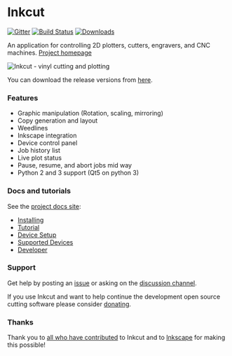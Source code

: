 # Inkcut

[![Gitter](https://img.shields.io/gitter/room/nwjs/nw.js.svg)](https://gitter.im/inkcut/discussion) [![Build Status](https://travis-ci.org/codelv/inkcut.svg?branch=master)](https://travis-ci.org/codelv/inkcut)  [![Downloads](https://pepy.tech/badge/inkcut)](https://pepy.tech/project/inkcut)

An application for controlling 2D plotters, cutters, engravers, and CNC machines. [Project homepage](https://www.codelv.com/projects/inkcut/)

![Inkcut - vinyl cutting and plotting](https://user-images.githubusercontent.com/380158/34273634-29e60a08-e663-11e7-9977-5125eae738f7.gif)

You can download the release versions from [here](https://github.com/codelv/inkcut/releases). 

### Features

- Graphic manipulation (Rotation, scaling, mirroring)
- Copy generation and layout
- Weedlines
- Inkscape integration
- Device control panel
- Job history list
- Live plot status
- Pause, resume, and abort jobs mid way
- Python 2 and 3 support (Qt5 on python 3) 
 
### Docs and tutorials

See the [project docs site](https://www.codelv.com/projects/inkcut/docs/):

* [Installing](https://www.codelv.com/projects/inkcut/docs/installing)
* [Tutorial](https://www.codelv.com/projects/inkcut/docs/tutorial)
* [Device Setup](https://www.codelv.com/projects/inkcut/docs/device-setup)
* [Supported Devices](https://www.codelv.com/projects/inkcut/docs/supported-devices)
* [Developer](https://www.codelv.com/projects/inkcut/docs/developer)

### Support

Get help by posting an [issue](https://github.com/codelv/inkcut/issues) or asking on the [discussion channel](https://gitter.im/inkcut/discussion). 

If you use Inkcut and want to help continue the development open source cutting software 
please consider [donating](https://www.codelv.com/projects/inkcut/support/). 

### Thanks

Thank you to [all who have contributed](https://github.com/codelv/inkcut/graphs/contributors) to Inkcut and to [Inkscape](http://inkscape.org/) for making this possible!
